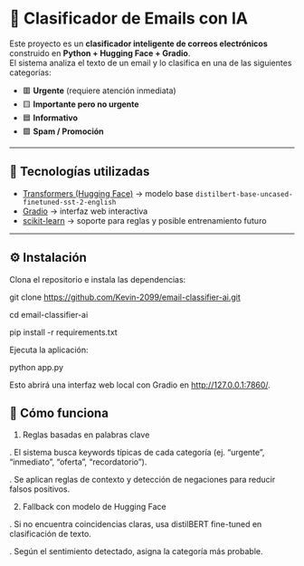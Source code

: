 # 📧 Clasificador de Emails con IA

Este proyecto es un **clasificador inteligente de correos electrónicos** construido en **Python + Hugging Face + Gradio**.  
El sistema analiza el texto de un email y lo clasifica en una de las siguientes categorías:

- 🟥 **Urgente** (requiere atención inmediata)  
- 🟨 **Importante pero no urgente**  
- 🟦 **Informativo**  
- 🟩 **Spam / Promoción**  

---

## 🚀 Tecnologías utilizadas
- [Transformers (Hugging Face)](https://huggingface.co/transformers/) → modelo base `distilbert-base-uncased-finetuned-sst-2-english`  
- [Gradio](https://gradio.app/) → interfaz web interactiva  
- [scikit-learn](https://scikit-learn.org/) → soporte para reglas y posible entrenamiento futuro  

---

## ⚙️ Instalación

Clona el repositorio e instala las dependencias:

git clone https://github.com/Kevin-2099/email-classifier-ai.git

cd email-classifier-ai

pip install -r requirements.txt

Ejecuta la aplicación:

python app.py

Esto abrirá una interfaz web local con Gradio en http://127.0.0.1:7860/.

## 🧠 Cómo funciona
1. Reglas basadas en palabras clave

. El sistema busca keywords típicas de cada categoría (ej. “urgente”, “inmediato”, “oferta”, “recordatorio”).

. Se aplican reglas de contexto y detección de negaciones para reducir falsos positivos.

2. Fallback con modelo de Hugging Face

. Si no encuentra coincidencias claras, usa distilBERT fine-tuned en clasificación de texto.

. Según el sentimiento detectado, asigna la categoría más probable.
